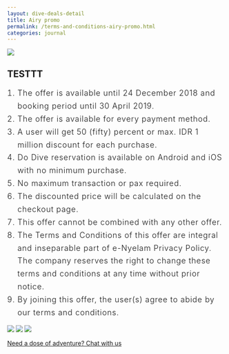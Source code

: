 ```yaml
---
layout: dive-deals-detail
title: Airy promo
permalink: /terms-and-conditions-airy-promo.html
categories: journal
---
```


<style>
  ol{
    list-position:inside;
  }
  ol li{
    font-size: 18px;
    line-height: 1.66em;
    font-weight: 300;
    letter-spacing: 0.05em;
  }
</style>

<img src="https://i.imgur.com/xsBdubS.png" class="img-responsive post-feat-img" />

## TESTTT

1. The offer is available until 24 December 2018 and booking period until 30 April 2019.
2. The offer is available for every payment method.
3. A user will get 50 (fifty) percent or max. IDR 1 million discount for each purchase.
4. Do Dive reservation is available on Android and iOS with no minimum purchase.
5. No maximum transaction or pax required.
6. The discounted price will be calculated on the checkout page.
7. This offer cannot be combined with any other offer.
8. The Terms and Conditions of this offer are integral and inseparable part of e-Nyelam Privacy Policy. The company reserves the  right to change these terms and conditions at any time without prior notice.
9. By joining this offer, the user(s) agree to abide by our terms and conditions.

<img src="https://i.imgur.com/JqVMMsS.jpg" class="img-responsive post-feat-img" />

<img src="https://i.imgur.com/B1tLJYE.jpg" class="img-responsive post-feat-img" />

<img src="https://i.imgur.com/VobypXW.jpg" class="img-responsive post-feat-img" />

<a href="https://web.whatsapp.com/send?phone={{site.wa}}&text=Hi%20E-Nyelam,%20i%20need%20info%20for%20dive%20spot" class="cta--in--page">Need a dose of adventure? Chat with us</a>
